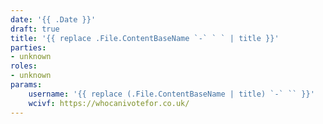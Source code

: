 ```yaml
---
date: '{{ .Date }}'
draft: true
title: '{{ replace .File.ContentBaseName `-` ` ` | title }}'
parties:
- unknown
roles:
- unknown
params:
    username: '{{ replace (.File.ContentBaseName | title) `-` `` }}'
    wcivf: https://whocanivotefor.co.uk/
---
```

